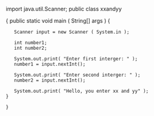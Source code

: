 import java.util.Scanner;
public class xxandyy

{
	public static void main ( String[] args )
	{

	   Scanner input = new Scanner ( System.in );

	   int number1;
	   int number2;

	   System.out.print( "Enter first interger: " );
	   number1 = input.nextInt();
	
	   System.out.print( "Enter second interger: " );
	   number2 = input.nextInt();
	
	   System.out.print( "Hello, you enter xx and yy" );
	}

	}
	
